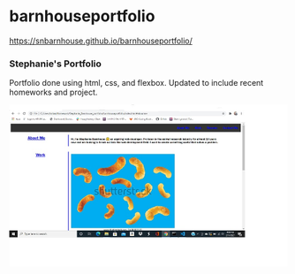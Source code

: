 # barnhouseportfolio


https://snbarnhouse.github.io/barnhouseportfolio/

### Stephanie's Portfolio

Portfolio done using html, css, and flexbox. Updated to include recent homeworks and project.

![Portfolio](https://github.com/snbarnhouse/barnhouseportfolio/blob/main/screenshot.jpg?raw=true)

